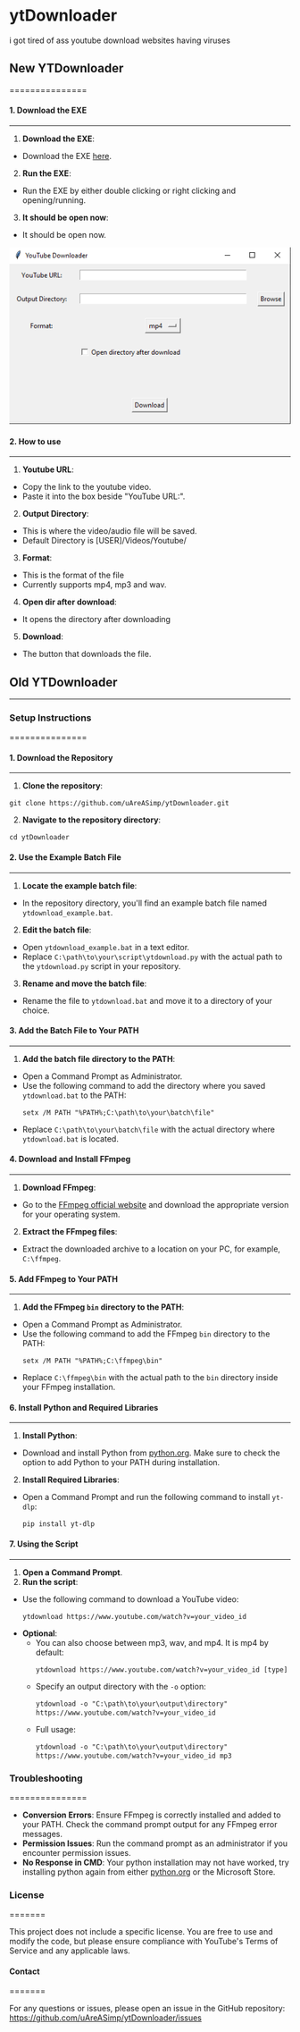 # ytDownloader
i got tired of ass youtube download websites having viruses

## New YTDownloader
===============
#### 1. Download the EXE
---------------------------

1. **Download the EXE**:
  - Download the EXE [here](NewYTDownload/ytDownloader.exe).
2. **Run the EXE**:
  - Run the EXE by either double clicking or right clicking and opening/running.
3. **It should be open now**:
  - It should be open now.

![MainMenu](Images/NormalGUI.png)

#### 2. How to use
---------------------------

1. **Youtube URL**:
  - Copy the link to the youtube video.
  - Paste it into the box beside "YouTube URL:".
2. **Output Directory**:
  - This is where the video/audio file will be saved.
  - Default Directory is [USER]/Videos/Youtube/
3. **Format**:
  - This is the format of the file
  - Currently supports mp4, mp3 and wav.
4. **Open dir after download**:
  - It opens the directory after downloading
5. **Download**:
  - The button that downloads the file.


## Old YTDownloader
---------------------------
### Setup Instructions
===============

#### 1. Download the Repository
---------------------------

1. **Clone the repository**:
  ```
  git clone https://github.com/uAreASimp/ytDownloader.git
  ```
2. **Navigate to the repository directory**:
  ```
  cd ytDownloader
  ```


#### 2. Use the Example Batch File
-----------------------------

1. **Locate the example batch file**:
- In the repository directory, you'll find an example batch file named `ytdownload_example.bat`.
2. **Edit the batch file**:
- Open `ytdownload_example.bat` in a text editor.
- Replace `C:\path\to\your\script\ytdownload.py` with the actual path to the `ytdownload.py` script in your repository.
3. **Rename and move the batch file**:
- Rename the file to `ytdownload.bat` and move it to a directory of your choice.

#### 3. Add the Batch File to Your PATH
----------------------------------

1. **Add the batch file directory to the PATH**:
- Open a Command Prompt as Administrator.
- Use the following command to add the directory where you saved `ytdownload.bat` to the PATH:
  ```
  setx /M PATH "%PATH%;C:\path\to\your\batch\file"
  ```
- Replace `C:\path\to\your\batch\file` with the actual directory where `ytdownload.bat` is located.

#### 4. Download and Install FFmpeg
-------------------------------

1. **Download FFmpeg**:
- Go to the [FFmpeg official website](https://ffmpeg.org/download.html) and download the appropriate version for your operating system.
2. **Extract the FFmpeg files**:
- Extract the downloaded archive to a location on your PC, for example, `C:\ffmpeg`.

#### 5. Add FFmpeg to Your PATH
--------------------------

1. **Add the FFmpeg `bin` directory to the PATH**:
- Open a Command Prompt as Administrator.
- Use the following command to add the FFmpeg `bin` directory to the PATH:
  ```
  setx /M PATH "%PATH%;C:\ffmpeg\bin"
  ```
- Replace `C:\ffmpeg\bin` with the actual path to the `bin` directory inside your FFmpeg installation.

#### 6. Install Python and Required Libraries
----------------------------------------

1. **Install Python**:
- Download and install Python from [python.org](https://www.python.org/downloads/). Make sure to check the option to add Python to your PATH during installation.
2. **Install Required Libraries**:
- Open a Command Prompt and run the following command to install `yt-dlp`:
  ```
  pip install yt-dlp
  ```

#### 7. Using the Script
-------------------

1. **Open a Command Prompt**.
2. **Run the script**:
- Use the following command to download a YouTube video:
  ```
  ytdownload https://www.youtube.com/watch?v=your_video_id
  ```
- **Optional**:
  - You can also choose between mp3, wav, and mp4. It is mp4 by default:
    ```
    ytdownload https://www.youtube.com/watch?v=your_video_id [type]
    ```
  - Specify an output directory with the `-o` option:
    ```
    ytdownload -o "C:\path\to\your\output\directory" https://www.youtube.com/watch?v=your_video_id
    ```
  - Full usage:
    ```
    ytdownload -o "C:\path\to\your\output\directory" https://www.youtube.com/watch?v=your_video_id mp3
    ```

### Troubleshooting
===============

- **Conversion Errors**: Ensure FFmpeg is correctly installed and added to your PATH. Check the command prompt output for any FFmpeg error messages.
- **Permission Issues**: Run the command prompt as an administrator if you encounter permission issues.
- **No Response in CMD**: Your python installation may not have worked, try installing python again from either [python.org](https://www.python.org/downloads/) or the Microsoft Store.

### License
=======

This project does not include a specific license. You are free to use and modify the code, but please ensure compliance with YouTube's Terms of Service and any applicable laws.

#### Contact
=======

For any questions or issues, please open an issue in the GitHub repository: https://github.com/uAreASimp/ytDownloader/issues
